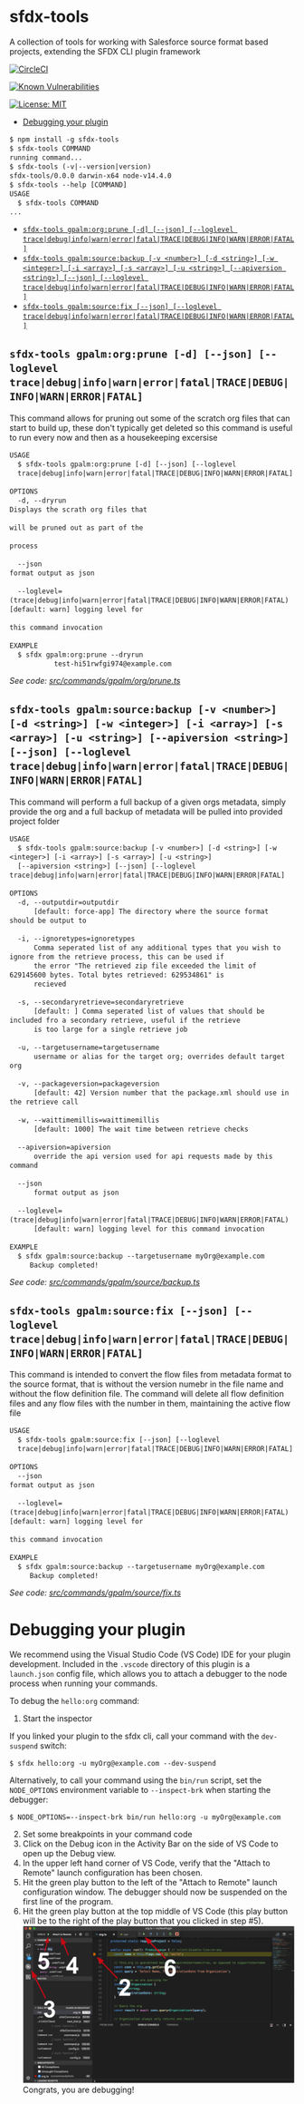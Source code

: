 sfdx-tools
========

A collection of tools for working with Salesforce source format based projects, extending the SFDX CLI plugin framework

<!-- [![Version](https://img.shields.io/npm/v/sfdx-tools.svg)](https://npmjs.org/package/sfdx-tools) -->
[![CircleCI](https://circleci.com/gh/gavinhughpalmer/sfdx-tools/tree/master.svg?style=shield)](https://circleci.com/gh/gavinhughpalmer/sfdx-tools/tree/master)
<!-- [![Codecov](https://codecov.io/gh/gavinhughpalmer/sfdx-tools/branch/master/graph/badge.svg)](https://codecov.io/gh/gavinhughpalmer/sfdx-tools) -->
[![Known Vulnerabilities](https://snyk.io/test/github/gavinhughpalmer/sfdx-tools/badge.svg)](https://snyk.io/test/github/gavinhughpalmer/sfdx-tools)
<!-- [![Downloads/week](https://img.shields.io/npm/dw/sfdx-tools.svg)](https://npmjs.org/package/sfdx-tools) -->
[![License: MIT](https://img.shields.io/badge/License-MIT-yellow.svg)](https://opensource.org/licenses/MIT)

<!-- toc -->
* [Debugging your plugin](#debugging-your-plugin)
<!-- tocstop -->
<!-- install -->
<!-- usage -->
```sh-session
$ npm install -g sfdx-tools
$ sfdx-tools COMMAND
running command...
$ sfdx-tools (-v|--version|version)
sfdx-tools/0.0.0 darwin-x64 node-v14.4.0
$ sfdx-tools --help [COMMAND]
USAGE
  $ sfdx-tools COMMAND
...
```
<!-- usagestop -->
<!-- commands -->
* [`sfdx-tools gpalm:org:prune [-d] [--json] [--loglevel trace|debug|info|warn|error|fatal|TRACE|DEBUG|INFO|WARN|ERROR|FATAL]`](#sfdx-tools-gpalmorgprune--d---json---loglevel-tracedebuginfowarnerrorfataltracedebuginfowarnerrorfatal)
* [`sfdx-tools gpalm:source:backup [-v <number>] [-d <string>] [-w <integer>] [-i <array>] [-s <array>] [-u <string>] [--apiversion <string>] [--json] [--loglevel trace|debug|info|warn|error|fatal|TRACE|DEBUG|INFO|WARN|ERROR|FATAL]`](#sfdx-tools-gpalmsourcebackup--v-number--d-string--w-integer--i-array--s-array--u-string---apiversion-string---json---loglevel-tracedebuginfowarnerrorfataltracedebuginfowarnerrorfatal)
* [`sfdx-tools gpalm:source:fix [--json] [--loglevel trace|debug|info|warn|error|fatal|TRACE|DEBUG|INFO|WARN|ERROR|FATAL]`](#sfdx-tools-gpalmsourcefix---json---loglevel-tracedebuginfowarnerrorfataltracedebuginfowarnerrorfatal)

## `sfdx-tools gpalm:org:prune [-d] [--json] [--loglevel trace|debug|info|warn|error|fatal|TRACE|DEBUG|INFO|WARN|ERROR|FATAL]`

This command allows for pruning out some of the scratch org files that can start to build up, these don't typically get deleted so this command is useful to run every now and then as a housekeeping excersise

```
USAGE
  $ sfdx-tools gpalm:org:prune [-d] [--json] [--loglevel 
  trace|debug|info|warn|error|fatal|TRACE|DEBUG|INFO|WARN|ERROR|FATAL]

OPTIONS
  -d, --dryrun                                                                      Displays the scrath org files that
                                                                                    will be pruned out as part of the
                                                                                    process

  --json                                                                            format output as json

  --loglevel=(trace|debug|info|warn|error|fatal|TRACE|DEBUG|INFO|WARN|ERROR|FATAL)  [default: warn] logging level for
                                                                                    this command invocation

EXAMPLE
  $ sfdx gpalm:org:prune --dryrun
           test-hi51rwfgi974@example.com
```

_See code: [src/commands/gpalm/org/prune.ts](https://github.com/gavinhughpalmer/sfdx-tools/blob/v0.0.0/src/commands/gpalm/org/prune.ts)_

## `sfdx-tools gpalm:source:backup [-v <number>] [-d <string>] [-w <integer>] [-i <array>] [-s <array>] [-u <string>] [--apiversion <string>] [--json] [--loglevel trace|debug|info|warn|error|fatal|TRACE|DEBUG|INFO|WARN|ERROR|FATAL]`

This command will perform a full backup of a given orgs metadata, simply provide the org and a full backup of metadata will be pulled into provided project folder

```
USAGE
  $ sfdx-tools gpalm:source:backup [-v <number>] [-d <string>] [-w <integer>] [-i <array>] [-s <array>] [-u <string>] 
  [--apiversion <string>] [--json] [--loglevel trace|debug|info|warn|error|fatal|TRACE|DEBUG|INFO|WARN|ERROR|FATAL]

OPTIONS
  -d, --outputdir=outputdir
      [default: force-app] The directory where the source format should be output to

  -i, --ignoretypes=ignoretypes
      Comma seperated list of any additional types that you wish to ignore from the retrieve process, this can be used if 
      the error "The retrieved zip file exceeded the limit of 629145600 bytes. Total bytes retrieved: 629534861" is 
      recieved

  -s, --secondaryretrieve=secondaryretrieve
      [default: ] Comma seperated list of values that should be included fro a secondary retrieve, useful if the retrieve 
      is too large for a single retrieve job

  -u, --targetusername=targetusername
      username or alias for the target org; overrides default target org

  -v, --packageversion=packageversion
      [default: 42] Version number that the package.xml should use in the retrieve call

  -w, --waittimemillis=waittimemillis
      [default: 1000] The wait time between retrieve checks

  --apiversion=apiversion
      override the api version used for api requests made by this command

  --json
      format output as json

  --loglevel=(trace|debug|info|warn|error|fatal|TRACE|DEBUG|INFO|WARN|ERROR|FATAL)
      [default: warn] logging level for this command invocation

EXAMPLE
  $ sfdx gpalm:source:backup --targetusername myOrg@example.com
     Backup completed!
```

_See code: [src/commands/gpalm/source/backup.ts](https://github.com/gavinhughpalmer/sfdx-tools/blob/v0.0.0/src/commands/gpalm/source/backup.ts)_

## `sfdx-tools gpalm:source:fix [--json] [--loglevel trace|debug|info|warn|error|fatal|TRACE|DEBUG|INFO|WARN|ERROR|FATAL]`

This command is intended to convert the flow files from metadata format to the source format, that is without the version numebr in the file name and without the flow definition file. The command will delete all flow definition files and any flow files with the number in them, maintaining the active flow file

```
USAGE
  $ sfdx-tools gpalm:source:fix [--json] [--loglevel 
  trace|debug|info|warn|error|fatal|TRACE|DEBUG|INFO|WARN|ERROR|FATAL]

OPTIONS
  --json                                                                            format output as json

  --loglevel=(trace|debug|info|warn|error|fatal|TRACE|DEBUG|INFO|WARN|ERROR|FATAL)  [default: warn] logging level for
                                                                                    this command invocation

EXAMPLE
  $ sfdx gpalm:source:backup --targetusername myOrg@example.com
     Backup completed!
```

_See code: [src/commands/gpalm/source/fix.ts](https://github.com/gavinhughpalmer/sfdx-tools/blob/v0.0.0/src/commands/gpalm/source/fix.ts)_
<!-- commandsstop -->
<!-- debugging-your-plugin -->
# Debugging your plugin
We recommend using the Visual Studio Code (VS Code) IDE for your plugin development. Included in the `.vscode` directory of this plugin is a `launch.json` config file, which allows you to attach a debugger to the node process when running your commands.

To debug the `hello:org` command:
1. Start the inspector

If you linked your plugin to the sfdx cli, call your command with the `dev-suspend` switch:
```sh-session
$ sfdx hello:org -u myOrg@example.com --dev-suspend
```

Alternatively, to call your command using the `bin/run` script, set the `NODE_OPTIONS` environment variable to `--inspect-brk` when starting the debugger:
```sh-session
$ NODE_OPTIONS=--inspect-brk bin/run hello:org -u myOrg@example.com
```

2. Set some breakpoints in your command code
3. Click on the Debug icon in the Activity Bar on the side of VS Code to open up the Debug view.
4. In the upper left hand corner of VS Code, verify that the "Attach to Remote" launch configuration has been chosen.
5. Hit the green play button to the left of the "Attach to Remote" launch configuration window. The debugger should now be suspended on the first line of the program.
6. Hit the green play button at the top middle of VS Code (this play button will be to the right of the play button that you clicked in step #5).
<br><img src=".images/vscodeScreenshot.png" width="480" height="278"><br>
Congrats, you are debugging!
